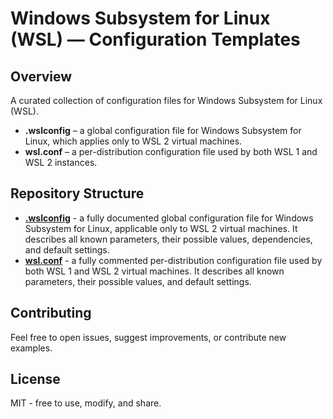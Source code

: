 # Windows Subsystem for Linux (WSL) — Configuration Templates

## Overview

A curated collection of configuration files for Windows Subsystem for Linux (WSL).

- **.wslconfig** – a global configuration file for Windows Subsystem for Linux, which applies only to WSL 2 virtual machines.
- **wsl.conf** – a per-distribution configuration file used by both WSL 1 and WSL 2 instances.

## Repository Structure

- [**.wslconfig**](https://github.com/greengorych/wsl-configs/tree/main/.wslconfig/.wslconfig) - a fully documented global configuration file for Windows Subsystem for Linux, applicable only to WSL 2 virtual machines. It describes all known parameters, their possible values, dependencies, and default settings.
- [**wsl.conf**](https://github.com/greengorych/wsl-configs/tree/main/wsl.conf/wsl.conf) - a fully commented per-distribution configuration file used by both WSL 1 and WSL 2 virtual machines. It describes all known parameters, their possible values, and default settings.

## Contributing

Feel free to open issues, suggest improvements, or contribute new examples.

## License

MIT - free to use, modify, and share.
